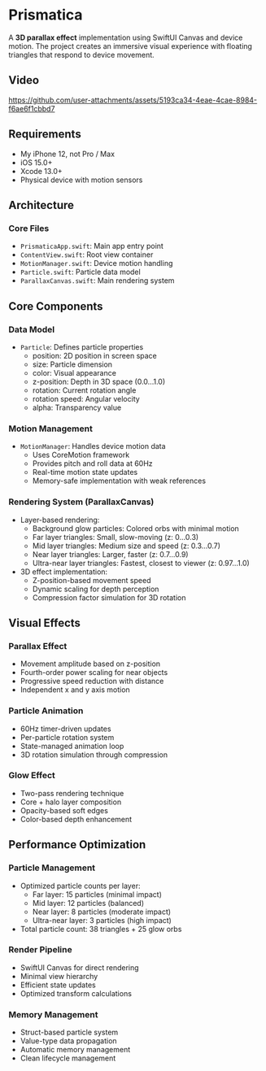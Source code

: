 # Prismatica

A **3D parallax effect** implementation using SwiftUI Canvas and device motion. The project creates an immersive visual experience with floating triangles that respond to device movement.

## Video
https://github.com/user-attachments/assets/5193ca34-4eae-4cae-8984-f6ae6f1cbbd7

## Requirements
- My iPhone 12, not Pro / Max
- iOS 15.0+
- Xcode 13.0+
- Physical device with motion sensors

## Architecture

### Core Files
- `PrismaticaApp.swift`: Main app entry point
- `ContentView.swift`: Root view container
- `MotionManager.swift`: Device motion handling
- `Particle.swift`: Particle data model
- `ParallaxCanvas.swift`: Main rendering system

## Core Components

### Data Model
- `Particle`: Defines particle properties
  - position: 2D position in screen space
  - size: Particle dimension
  - color: Visual appearance
  - z-position: Depth in 3D space (0.0...1.0)
  - rotation: Current rotation angle
  - rotation speed: Angular velocity
  - alpha: Transparency value

### Motion Management
- `MotionManager`: Handles device motion data
  - Uses CoreMotion framework
  - Provides pitch and roll data at 60Hz
  - Real-time motion state updates
  - Memory-safe implementation with weak references

### Rendering System (ParallaxCanvas)
- Layer-based rendering:
  - Background glow particles: Colored orbs with minimal motion
  - Far layer triangles: Small, slow-moving (z: 0...0.3)
  - Mid layer triangles: Medium size and speed (z: 0.3...0.7)
  - Near layer triangles: Larger, faster (z: 0.7...0.9)
  - Ultra-near layer triangles: Fastest, closest to viewer (z: 0.97...1.0)
- 3D effect implementation:
  - Z-position-based movement speed
  - Dynamic scaling for depth perception
  - Compression factor simulation for 3D rotation

## Visual Effects

### Parallax Effect
- Movement amplitude based on z-position
- Fourth-order power scaling for near objects
- Progressive speed reduction with distance
- Independent x and y axis motion

### Particle Animation
- 60Hz timer-driven updates
- Per-particle rotation system
- State-managed animation loop
- 3D rotation simulation through compression

### Glow Effect
- Two-pass rendering technique
- Core + halo layer composition
- Opacity-based soft edges
- Color-based depth enhancement

## Performance Optimization

### Particle Management
- Optimized particle counts per layer:
  - Far layer: 15 particles (minimal impact)
  - Mid layer: 12 particles (balanced)
  - Near layer: 8 particles (moderate impact)
  - Ultra-near layer: 3 particles (high impact)
- Total particle count: 38 triangles + 25 glow orbs

### Render Pipeline
- SwiftUI Canvas for direct rendering
- Minimal view hierarchy
- Efficient state updates
- Optimized transform calculations

### Memory Management
- Struct-based particle system
- Value-type data propagation
- Automatic memory management
- Clean lifecycle management
